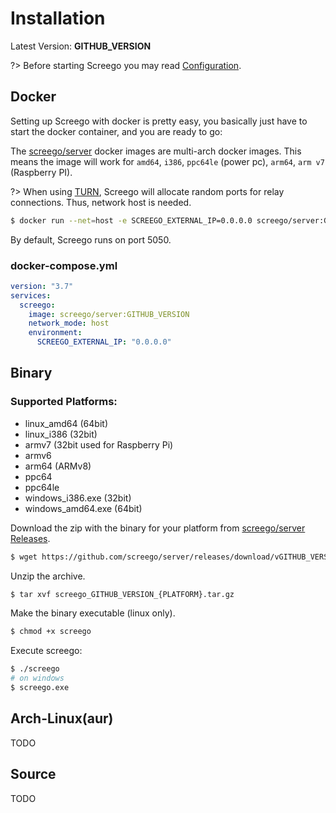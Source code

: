 # Installation

Latest Version: **GITHUB_VERSION**

?> Before starting Screego you may read [Configuration](config.md).

## Docker

Setting up Screego with docker is pretty easy, you basically just have to start the docker container, and you are ready to go:

The [screego/server](https://hub.docker.com/r/screego/server) docker images are multi-arch docker images. 
This means the image will work for `amd64`, `i386`, `ppc64le` (power pc), `arm64`, `arm v7` (Raspberry PI).

?> When using [TURN](nat-traversal.md),
   Screego will allocate random ports for relay connections. Thus, network host is needed.

```bash
$ docker run --net=host -e SCREEGO_EXTERNAL_IP=0.0.0.0 screego/server:GITHUB_VERSION
```

By default, Screego runs on port 5050.

### docker-compose.yml

```yaml
version: "3.7"
services:
  screego:
    image: screego/server:GITHUB_VERSION
    network_mode: host
    environment:
      SCREEGO_EXTERNAL_IP: "0.0.0.0"
```

## Binary

### Supported Platforms:

* linux_amd64 (64bit)
* linux_i386 (32bit)
* armv7 (32bit used for Raspberry Pi)
* armv6
* arm64 (ARMv8)
* ppc64
* ppc64le
* windows_i386.exe (32bit)
* windows_amd64.exe (64bit)

Download the zip with the binary for your platform from [screego/server Releases](https://github.com/screego/server/releases).

```bash
$ wget https://github.com/screego/server/releases/download/vGITHUB_VERSION/screego_GITHUB_VERSION_{PLATFORM}.tar.gz
```

Unzip the archive.

```bash
$ tar xvf screego_GITHUB_VERSION_{PLATFORM}.tar.gz
```

Make the binary executable (linux only).

```bash
$ chmod +x screego
```

Execute screego:

```bash
$ ./screego
# on windows
$ screego.exe
```

## Arch-Linux(aur)

TODO

## Source

TODO
